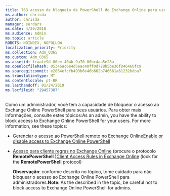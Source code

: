 ```yaml
---
title: 763 acesso de bloqueio de PowerShell do Exchange Online para usuários
ms.author: chrisda
author: chrisda
manager: serdars
ms.date: 4/26/2018
ms.audience: Admin
ms.topic: article
ROBOTS: NOINDEX, NOFOLLOW
localization_priority: Priority
ms.collection: Adm_O365
ms.custom: Adm_O365
ms.assetid: fcaafe9d-80ee-404b-9a70-00bc4aa5e28a
ms.openlocfilehash: 05346ac6e4d5eac40ff0d728b5be36f846460fc9
ms.sourcegitcommit: e2864efcfb493b6e46b662b746661a61232bdba7
ms.translationtype: MT
ms.contentlocale: pt-BR
ms.lasthandoff: 01/24/2019
ms.locfileid: "29457387"
---
```

<span data-ttu-id="19886-p101">Como um administrador, você tem a capacidade de bloquear o acesso ao Exchange Online PowerShell para seus usuários. Para obter mais informações, consulte estes tópicos:</span><span class="sxs-lookup"><span data-stu-id="19886-p101">As an admin, you have the ability to block access to Exchange Online PowerShell for your users. For more information, see these topics:</span></span>
  
- <span data-ttu-id="19886-104">Gerenciar o acesso ao PowerShell remoto no Exchange Online</span><span class="sxs-lookup"><span data-stu-id="19886-104">[Enable or disable access to Exchange Online PowerShell](https://docs.microsoft.com/powershell/exchange/exchange-online/disable-access-to-exchange-online-powershell)</span></span>
    
- <span data-ttu-id="19886-105">[Acesso para cliente regras no Exchange Online](https://technet.microsoft.com/library/mt842508.aspx) (procure o protocolo **RemotePowerShell** )</span><span class="sxs-lookup"><span data-stu-id="19886-105">[Client Access Rules in Exchange Online](https://technet.microsoft.com/library/mt842508.aspx) (look for the **RemotePowerShell** protocol)</span></span> 
    
    <span data-ttu-id="19886-106">**Observação**: conforme descrito no tópico, tome cuidado para não bloquear o acesso ao Exchange Online PowerShell para administradores.</span><span class="sxs-lookup"><span data-stu-id="19886-106">**Note**: As the described in the topic, be careful not to block access to Exchange Online PowerShell for admins.</span></span>
    


